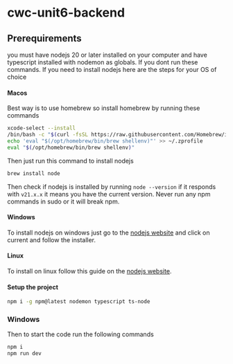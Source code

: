 # cwc-unit6-backend

## Prerequirements

you must have nodejs 20 or later installed on your computer and have typescript installed with nodemon as globals. If you dont run these commands. If you need to install nodejs here are the steps for your OS of choice

#### Macos

Best way is to use homebrew so install homebrew by running these commands

```bash
xcode-select --install
/bin/bash -c "$(curl -fsSL https://raw.githubusercontent.com/Homebrew/install/HEAD/install.sh)"
echo 'eval "$(/opt/homebrew/bin/brew shellenv)"' >> ~/.zprofile
eval "$(/opt/homebrew/bin/brew shellenv)"
```

Then just run this command to install nodejs

```bash
brew install node
```
Then check if nodejs is installed by running `node --version` if it responds with `v21.x.x` it means you have the current version. Never run any npm commands in sudo or it will break npm.

#### Windows

To install nodejs on windows just go to the [nodejs website](https://nodejs.org/en) and click on current and follow the installer.

#### Linux

To install on linux follow this guide on the [nodejs website](https://nodejs.org/en/download/package-manager).

#### Setup the project

```bash
npm i -g npm@latest nodemon typescript ts-node
```

### Windows


Then to start the code run the following commands

```bash
npm i
npm run dev
```
